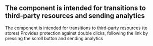 ## The component is intended for transitions to third-party resources and sending analytics

The component is intended for transitions to third-party resources (to stores) Provides protection against double clicks, following the link by pressing the scroll button and sending analytics
